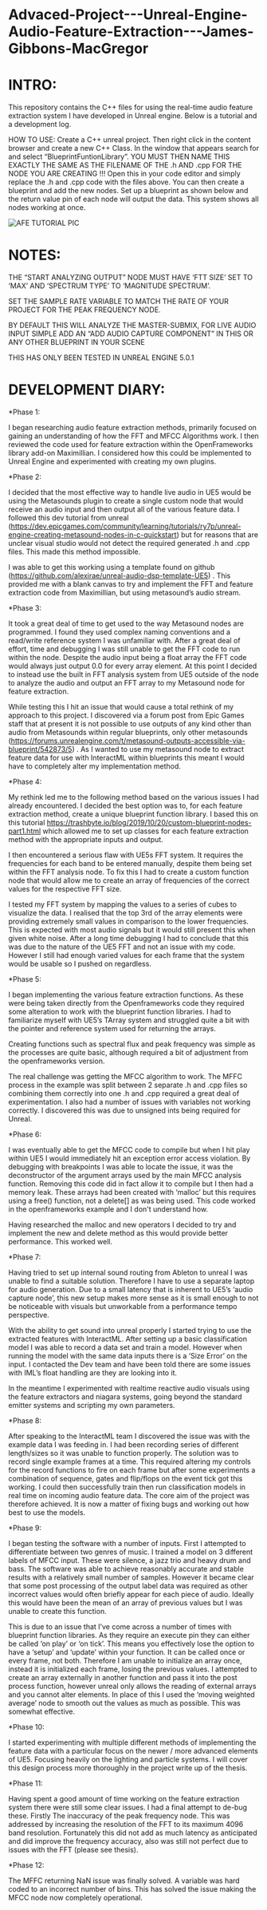 # Advaced-Project---Unreal-Engine-Audio-Feature-Extraction---James-Gibbons-MacGregor

# INTRO: 

This repository contains the C++ files for using the real-time audio feature extraction system I have developed in Unreal engine. Below is a tutorial and a development log.

HOW TO USE:  Create a C++ unreal project. Then right click in the content browser and create a new C++ Class. In the window that appears search for and select “BlueprintFuntionLibrary”. YOU MUST THEN NAME THIS EXACTLY THE SAME AS THE FILENAME OF THE .h AND .cpp FOR THE NODE YOU ARE CREATING !!! Open this in your code editor and simply replace the .h and .cpp code with the files above. You can then create a blueprint and add the new nodes. Set up a blueprint as shown below and the return value pin of each node will output the data. This system shows all nodes working at once. 

![AFE TUTORIAL PIC](https://user-images.githubusercontent.com/90520843/205463508-13bf9df2-7154-46af-9bab-8cd8e2b22a05.png)


# NOTES: 

THE “START ANALYZING OUTPUT” NODE MUST HAVE ‘FTT SIZE’ SET TO ‘MAX’ AND ‘SPECTRUM TYPE’ TO ‘MAGNITUDE SPECTRUM’. 

SET THE SAMPLE RATE VARIABLE TO MATCH THE RATE OF YOUR PROJECT FOR THE PEAK FREQUENCY NODE.

BY DEFAULT THIS WILL ANALYZE THE MASTER-SUBMIX, FOR LIVE AUDIO INPUT SIMPLE ADD AN “ADD AUDIO CAPTURE COMPONENT” IN THIS OR ANY OTHER BLUEPRINT IN YOUR SCENE

THIS HAS ONLY BEEN TESTED IN UNREAL ENGINE 5.0.1

# DEVELOPMENT DIARY:

*Phase 1:

I began researching audio feature extraction methods, primarily focused on gaining an understanding of how the FFT and MFCC Algorithms work. I then reviewed the code used for feature extraction within the OpenFrameworks library add-on Maximillian. I considered how this could be implemented to Unreal Engine and experimented with creating my own plugins. 

*Phase 2:

I decided that the most effective way to handle live audio in UE5 would be using the Metasounds plugin to create a single custom node that would receive an audio input and then output all of the various feature data. I followed this dev tutorial from unreal (https://dev.epicgames.com/community/learning/tutorials/ry7p/unreal-engine-creating-metasound-nodes-in-c-quickstart) but for reasons that are unclear visual studio would not detect the required generated .h and .cpp files. This made this method impossible. 

I was able to get this working using a template found on github (https://github.com/alexirae/unreal-audio-dsp-template-UE5) . This provided me with a blank canvas to try and implement the FFT and feature extraction code from Maximillian, but using metasound’s audio stream.  

*Phase 3:

It took a great deal of time to get used to the way Metasound nodes are programmed. I found they used complex naming conventions and a read/write reference system I was unfamiliar with. After a great deal of effort, time and debugging I was still unable to get the FFT code to run within the node. Despite the audio input being a float array the FFT code would always just output 0.0 for every array element. At this point I decided to instead use the built in FFT analysis system from UE5 outside of the node to analyze the audio and output an FFT array to my Metasound node for feature extraction. 

While testing this I hit an issue that would cause a total rethink of my approach to this project. I discovered via a forum post from Epic Games staff that at present it is not possible to use outputs of any kind other than audio from Metasounds within regular blueprints, only other metasounds (https://forums.unrealengine.com/t/metasound-outputs-accessible-via-blueprint/542873/5) . As I wanted to use my metasound node to extract feature data for use with InteractML within blueprints this meant I would have to completely alter my implementation method. 

*Phase 4:

My rethink led me to the following method based on the various issues I had already encountered. I decided the best option was to, for each feature extraction method, create a unique blueprint function library. I based this on this tutorial https://trashbyte.io/blog/2019/10/20/custom-blueprint-nodes-part1.html  which allowed me to set up classes for each feature extraction method with the appropriate inputs and output. 

I then encountered a serious flaw with UE5s FFT system. It requires the frequencies for each band to be entered manually, despite them being set within the FFT analysis node. To fix this I had to create a custom function node that would allow me to create an array of frequencies of the correct values for the respective FFT size.

I tested my FFT system by mapping the values to a series of cubes to visualize the data. I realised that the top 3rd of the array elements were providing extremely small values in comparison to the lower frequencies. This is expected with most audio signals but it would still present this when given white noise. After a long time debugging I had to conclude that this was due to the nature of the UE5 FFT and not an issue with my code. However I still had enough varied values for each frame that the system would be usable so I pushed on regardless.

*Phase 5:

I began implementing the various feature extraction functions. As these were being taken directly from the Openframeworks code they required some alteration to work with the blueprint function libraries. I had to familiarize myself with UE5’s TArray system and struggled quite a bit with the pointer and reference system used for returning the arrays. 

Creating functions such as spectral flux and peak frequency was simple as the processes are quite basic, although required a bit of adjustment from the openframeworks version.

The real challenge was getting the MFCC algorithm to work. The MFFC process in the example was split between 2 separate .h and .cpp files so combining them correctly into one .h and .cpp required a great deal of experimentation. I also had a number of issues with variables not working correctly. I discovered this was due to unsigned ints being required for Unreal. 

*Phase 6:

I was eventually able to get the MFCC code to compile but when I hit play within UE5 I would immediately hit an exception error access violation. By debugging with breakpoints I was able to locate the issue, it was the deconstructor of the argument arrays used by the main MFCC analysis function. Removing this code did in fact allow it to compile but I then had a memory leak. These arrays had been created with ‘malloc’ but this requires using a free() function, not a delete[] as was being used. This code worked in the openframeworks example and I don't understand how. 

Having researched the malloc and new operators I decided to try and implement the new and delete method as this would provide better performance. This worked well.

*Phase 7:

Having tried to set up internal sound routing from Ableton to unreal I was unable to find a suitable solution. Therefore I have to use a separate laptop for audio generation. Due to a small latency that is inherent to UE5’s ‘audio capture node’, this new setup makes more sense as it is small enough to not be noticeable with visuals but unworkable from a performance tempo perspective. 

With the ability to get sound into unreal properly I started trying to use the extracted features with InteractML. After setting up a basic classification model I was able to record a data set and train a model. However when running the model with the same data inputs there is a ‘Size Error’ on the input. I contacted the Dev team and have been told there are some issues with IML’s float handling are they are looking into it.

In the meantime I experimented with realtime reactive audio visuals using the feature extractors and niagara systems, going beyond the standard emitter systems and scripting my own parameters.

*Phase 8:

After speaking to the InteractML team I discovered the issue was with the example data I was feeding in. I had been recording series of different length/sizes so it was unable to function properly. The solution was to record single example frames at a time. This required altering my controls for the record functions to fire on each frame but after some experiments a combination of sequence, gates and flip/flops on the event tick got this working. I could then successfully train then run classification models in real time on incoming audio feature data. The core aim of the project was therefore achieved. It is now a matter of fixing bugs and working out how best to use the models.

*Phase 9:

I began testing the software with a number of inputs. First I attempted to differentiate between two genres of music. I trained a model on 3 different labels of MFCC input. These were silence, a jazz trio and heavy drum and bass. The software was able to achieve reasonably accurate and stable results with a relatively small number of samples. However it became clear that some post processing of the output label data was required as other incorrect values would often briefly appear for each piece of audio. Ideally this would have been the mean of an array of previous values but I was unable to create this function. 

This is due to an issue that I’ve come across a number of times with blueprint function libraries. As they require an execute pin they can either be called ‘on play’ or ‘on tick’. This means you effectively lose the option to have a ‘setup’ and ‘update’ within your function. It can be called once or every frame, not both. Therefore I am unable to initialize an array once, instead it is initialized each frame, losing the previous values. I attempted to create an array externally in another function and pass it into the post process function, however unreal only allows the reading of external arrays and you cannot alter elements. In place of this I used the ‘moving weighted average’ node to smooth out the values as much as possible. This was somewhat effective. 

*Phase 10:

I started experimenting with multiple different methods of implementing the feature data with a particular focus on the newer / more advanced elements of UE5. Focusing heavily on the lighting and particle systems. I will cover this design process more thoroughly in the project write up of the thesis. 

*Phase 11:

Having spent a good amount of time working on the feature extraction system there were still some clear issues. I had a final attempt to de-bug these. Firstly The inaccuracy of the peak frequency node. This was addressed by increasing the resolution of the FFT to its maximum 4096 band resolution. Fortunately this did not add as much latency as anticipated and did improve the frequency accuracy, also was still not perfect due to issues with the FFT (please see thesis). 

*Phase 12:

The MFFC returning NaN issue was finally solved. A variable was hard coded to an incorrect number of bins. This has solved the issue making the MFCC node now completely operational.
